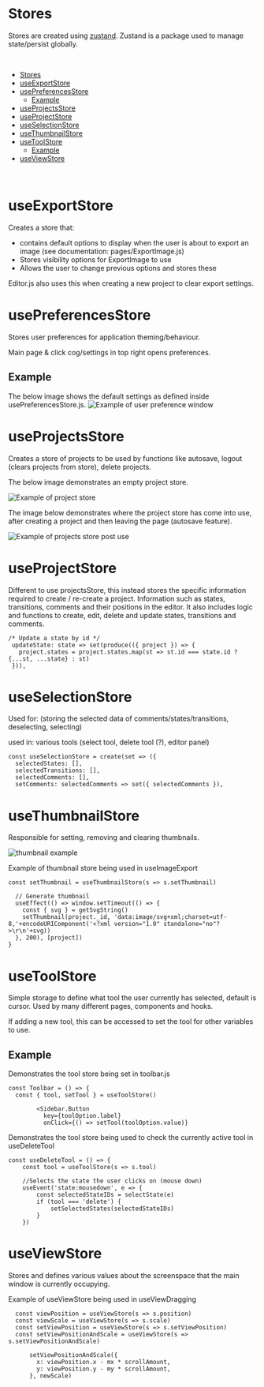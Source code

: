 # Stores 

Stores are created using [zustand](https://www.npmjs.com/package/zustand). Zustand is a package used to manage state/persist globally. 

<br>

- [Stores](#stores)
- [useExportStore](#useexportstore)
- [usePreferencesStore](#usepreferencesstore)
  - [Example](#example)
- [useProjectsStore](#useprojectsstore)
- [useProjectStore](#useprojectstore)
- [useSelectionStore](#useselectionstore)
- [useThumbnailStore](#usethumbnailstore)
- [useToolStore](#usetoolstore)
  - [Example](#example-1)
- [useViewStore](#useviewstore)

<br>

# useExportStore

Creates a store that: 
- contains default options to display when the user is about to export an image (see documentation: pages/ExportImage.js)
- Stores visibility options for ExportImage to use
- Allows the user to change previous options and stores these

Editor.js also uses this when creating a new project to clear export settings. 

# usePreferencesStore

Stores user preferences for application theming/behaviour. 

Main page & click cog/settings in top right opens preferences.

## Example
The below image shows the default settings as defined inside usePreferencesStore.js.
![Example of user preference window](../images/preferences_exampole.png)


# useProjectsStore

Creates a store of projects to be used by functions like autosave, logout (clears projects from store), delete projects.

The below image demonstrates an empty project store.

![Example of project store](../images/project_store_example.png)

The image below demonstrates where the project store has come into use, after creating a project and then leaving the page (autosave feature).

![Example of projects store post use](../images/project_store_example_two.png)



# useProjectStore

Different to use projectsStore, this instead stores the specific information required to create / re-create a project. Information such as states, transitions, comments and their positions in the editor.
 It also includes logic and functions to create, edit, delete and update states, transitions and comments. 

 ```  
 /* Update a state by id */
  updateState: state => set(produce(({ project }) => {
    project.states = project.states.map(st => st.id === state.id ? {...st, ...state} : st)
  })),
```

# useSelectionStore

Used for: (storing the selected data of comments/states/transitions, deselecting, selecting)

used in: various tools (select tool, delete tool (?), editor panel)

```
const useSelectionStore = create(set => ({
  selectedStates: [],
  selectedTransitions: [],
  selectedComments: [],
  setComments: selectedComments => set({ selectedComments }),
```


# useThumbnailStore

Responsible for setting, removing and clearing thumbnails.

![thumbnail example](../images/thumbnail_example.png)

Example of thumbnail store being used in useImageExport

```
const setThumbnail = useThumbnailStore(s => s.setThumbnail)
```
```
  // Generate thumbnail
  useEffect(() => window.setTimeout(() => {
    const { svg } = getSvgString()
    setThumbnail(project._id, 'data:image/svg+xml;charset=utf-8,'+encodeURIComponent('<?xml version="1.0" standalone="no"?>\r\n'+svg))
  }, 200), [project])
}
```

# useToolStore

Simple storage to define what tool the user currently has selected, default is cursor. Used by many different pages, components and hooks.

If adding a new tool, this can be accessed to set the tool for other variables to use. 

## Example
Demonstrates the tool store being set in toolbar.js
```
const Toolbar = () => {
  const { tool, setTool } = useToolStore()
```
```
        <Sidebar.Button
          key={toolOption.label}
          onClick={() => setTool(toolOption.value)}
```

Demonstrates the tool store being used to check the currently active tool in useDeleteTool
```
const useDeleteTool = () => {
    const tool = useToolStore(s => s.tool)
```
```
    //Selects the state the user clicks on (mouse down)
    useEvent('state:mousedown', e => {
        const selectedStateIDs = selectState(e)
        if (tool === 'delete') {
            setSelectedStates(selectedStateIDs)
        }
    })
```

# useViewStore

Stores and defines various values about the screenspace that the main window is currently occupying. 

Example of useViewStore being used in useViewDragging
```
  const viewPosition = useViewStore(s => s.position)
  const viewScale = useViewStore(s => s.scale)
  const setViewPosition = useViewStore(s => s.setViewPosition)
  const setViewPositionAndScale = useViewStore(s => s.setViewPositionAndScale)
```

```
      setViewPositionAndScale({
        x: viewPosition.x - mx * scrollAmount,
        y: viewPosition.y - my * scrollAmount,
      }, newScale)
```



